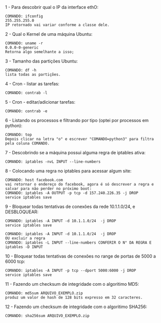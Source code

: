 1 - Para descobrir qual o IP da interface ethO:
    
    COMANDO: ifconfig
    255.255.255.0
    IP retornado vai variar conforme a classe dele.

2 - Qual o Kernel de uma máquina Ubuntu:
    
    COMANDO: uname -r
    0.0.0-0-generic
    Retorna algo semelhante a isso;
    
3 - Tamanho das partições Ubuntu:
    
    COMANDO: df -h
    lista todas as partições.

4 - Cron - listar as tarefas:
    
    COMANDO: contrab -l

5 - Cron - editar/adicionar tarefas:
    
    COMANDO: contrab -e
    
6 - Listando os processos e filtrando por tipo (optei por processos em python):
 
    COMANDO: top
    Depois clicar na letra "o" e escrever "COMANDO=python3" para filtra pela coluna COMANDO.
    
7 - Descobrindo se a máquina possui alguma regra de iptables ativa:
 
    COMANDO: iptables -nvL INPUT --line-numbers 
 
8 - Colocando uma regra no iptables para acessar algum site:
 
    COMANDO: host facebook.com 
    vai retornar o endereço do facebook, agora é só descrever a regra e salvar para não perder no próximo boot:
    COMANDO: iptables -A OUTPUT -p tcp -d 157.240.226.35 -j DROP
    service iptables save
    
9 - Bloquear todas tentativas de conexões da rede 10.1.1.0/24, e DESBLOQUEAR:

    COMANDO: iptables -A INPUT -d 10.1.1.0/24  -j DROP
    service iptables save
   
    COMANDO: iptables -A INPUT -d 10.1.1.0/24  -j DROP
    OU excluir a regra
    COMANDO: iptables -L INPUT --line-numbers CONFERIR O N° DA REGRA E iptables -D INPUT

10 - Bloquear todas tentativas de conexões no range de portas de 5000 a 6000 tcp:    
    
    COMANDO: iptables -A INPUT -p tcp --dport 5000:6000 -j DROP
    service iptables save
    
 11 - Fazendo um checksum de integridade com o algoritimo MD5:
     
    COMANDO: md5sum ARQUIVO_EXEMPLO.zip
    produz um valor de hash de 128 bits expresso em 32 caracteres.
    
 12 - Fazendo um checksum de integridade com o algoritimo SHA256:
     
    COMANDO: sha256sum ARQUIVO_EXEMPLO.zip
 
